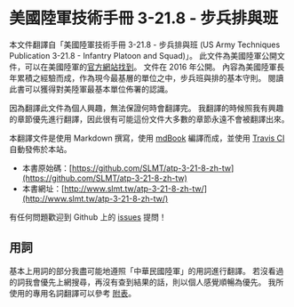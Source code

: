# 美國陸軍技術手冊 3-21.8 - 步兵排與班

本文件翻譯自「美國陸軍技術手冊 3-21.8 - 步兵排與班 (US Army Techniques Publication 3-21.8 - Infantry Platoon and Squad)」。 此文件為美國陸軍公開文件，可以在美國陸軍的[官方網站找到](https://armypubs.army.mil/ProductMaps/PubForm/Details.aspx?PUB_ID=106213)。 文件在 2016 年公開。 內容為美國陸軍長年累積之經驗而成，作為現今最基層的單位之中，步兵班與排的基本守則。 閱讀此書可以獲得對美陸軍最基本單位佈署的認識。

因為翻譯此文件為個人興趣，無法保證何時會翻譯完。 我翻譯的時候照我有興趣的章節優先進行翻譯，因此很有可能這份文件大多數的章節永遠不會被翻譯出來。

本翻譯文件是使用 Markdown 撰寫，使用 [mdBook](https://github.com/rust-lang-nursery/mdBook) 編譯而成，並使用 [Travis CI](https://travis-ci.org/) 自動發佈於本站。

- 本書原始碼：[https://github.com/SLMT/atp-3-21-8-zh-tw](https://github.com/SLMT/atp-3-21-8-zh-tw)
- 本書網址：[http://www.slmt.tw/atp-3-21-8-zh-tw/](http://www.slmt.tw/atp-3-21-8-zh-tw/)

有任何問題歡迎到 Github 上的 [issues](https://github.com/SLMT/atp-3-21-8-zh-tw/issues) 提問！

## 用詞

基本上用詞的部分我盡可能地遵照「中華民國陸軍」的用詞進行翻譯。 若沒看過的詞我會優先上網搜尋，再沒有查到結果的話，則以個人感覺順暢為優先。 我所使用的專用名詞翻譯可以參考 [附表](src/terms.md)。
